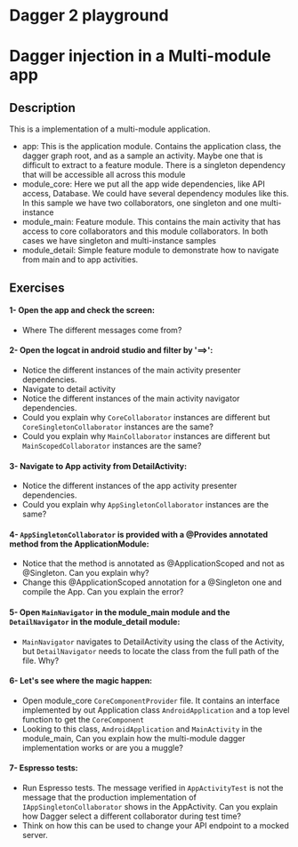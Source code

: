 Dagger 2 playground
================

# Dagger injection in a Multi-module app

## Description

This is a implementation of a multi-module application.
- app: This is the application module. Contains the application class, the dagger graph root, and as a sample an activity. Maybe one that is difficult to extract to a feature module. There is a singleton dependency that will be accessible all across this module 
- module_core: Here we put all the app wide dependencies, like API access, Database. We could have several dependency modules like this. In this sample we have two collaborators, one singleton and one multi-instance
- module_main: Feature module. This contains the main activity that has access to core collaborators and this module collaborators. In both cases we have singleton and multi-instance samples
- module_detail: Simple feature module to demonstrate how to navigate from main and to app activities.


## Exercises

#### 1- Open the app and check the screen:
- Where The different messages come from?

#### 2- Open the logcat in android studio and filter by '==>':
- Notice the different instances of the main activity presenter dependencies.
- Navigate to detail activity
- Notice the different instances of the main activity navigator dependencies.
- Could you explain why `CoreCollaborator` instances are different but `CoreSingletonCollaborator` instances are the same?
- Could you explain why `MainCollaborator` instances are different but `MainScopedCollaborator` instances are the same?

#### 3- Navigate to App activity from DetailActivity:
- Notice the different instances of the app activity presenter dependencies.
- Could you explain why `AppSingletonCollaborator` instances are the same? 

#### 4- `AppSingletonCollaborator` is provided with a @Provides annotated method from the ApplicationModule:
- Notice that the method is annotated as @ApplicationScoped and not as @Singleton. Can you explain why?
- Change this @ApplicationScoped annotation for a @Singleton one and compile the App. Can you explain the error?

#### 5- Open `MainNavigator` in the module_main module and the `DetailNavigator` in the module_detail module:
- `MainNavigator` navigates to DetailActivity using the class of the Activity, but `DetailNavigator` needs to locate the class from the full path of the file. Why? 

#### 6- Let's see where the magic happen:
- Open module_core `CoreComponentProvider` file. It contains an interface implemented by out Application class `AndroidApplication` and a top level function to get the `CoreComponent`
- Looking to this class, `AndroidApplication` and `MainActivity` in the module_main, Can you explain how the multi-module dagger implementation works or are you a muggle?

#### 7- Espresso tests:
- Run Espresso tests. The message verified in `AppActivityTest` is not the message that the production implementation of `IAppSingletonCollaborator` shows in the AppActivity. Can you explain how Dagger select a different collaborator during test time?
- Think on how this can be used to change your API endpoint to a mocked server.